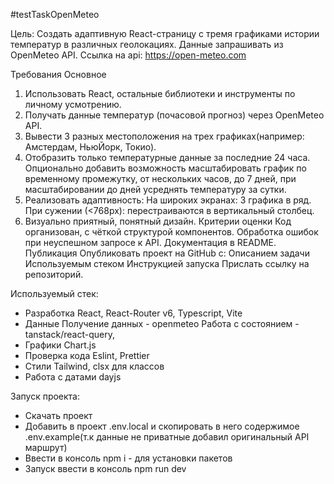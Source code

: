 #testTaskOpenMeteo

Цель:
Создать адаптивную React-страницу с тремя графиками истории температур в различных геолокациях.
Данные запрашивать из OpenMeteo API.
Ссылка на api: https://open-meteo.com

Требования
Основное

1. Использовать React, остальные библиотеки и инструменты по личному
   усмотрению.
2. Получать данные температур (почасовой прогноз) через OpenMeteo API.
3. Вывести 3 разных местоположения на трех графиках(например: Амстердам,
   НьюЙорк, Токио).
4. Отобразить только температурные данные за последние 24 часа.
   Опционально добавить возможность масштабировать график по временному
   промежутку, от нескольких часов, до 7 дней, при масштабировании до дней
   усреднять температуру за сутки.
5. Реализовать адаптивность:
   На широких экранах: 3 графика в ряд.
   При сужении (&lt;768px): перестраиваются в вертикальный столбец.
6. Визуально приятный, понятный дизайн.
   Критерии оценки
   Код организован, с чёткой структурой компонентов.
   Обработка ошибок при неуспешном запросе к API.
   Документация в README.
   Публикация
   Опубликовать проект на GitHub с:
   Описанием задачи
   Используемым стеком
   Инструкцией запуска
   Прислать ссылку на репозиторий.

Используемый стек:
- Разработка
React, React-Router v6, Typescript, Vite
- Данные
Получение данных - openmeteo
Работа с состоянием - tanstack/react-query,
- Графики 
Chart.js
- Проверка кода
Eslint, Prettier
- Стили
Tailwind, clsx для классов
- Работа с датами
dayjs

Запуск проекта:
- Скачать проект
- Добавить в проект .env.local и скопировать в него содержимое .env.example(т.к данные не приватные добавил оригинальный API маршрут)
- Ввести в консоль npm i - для установки пакетов
- Запуск ввести в консоль  npm run dev